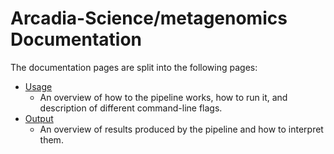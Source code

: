 # Arcadia-Science/metagenomics Documentation
The documentation pages are split into the following pages:

- [Usage](usage.md)
  - An overview of how to the pipeline works, how to run it, and description of different command-line flags.
- [Output](outpt.md)
  - An overview of results produced by the pipeline and how to interpret them.
